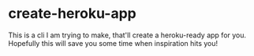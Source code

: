 # create-heroku-app
This is a cli I am trying to make, that'll create a heroku-ready app for you. Hopefully this will save you some time when inspiration hits you!
